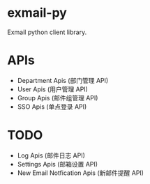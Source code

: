 # exmail-py
Exmail python client library.

# APIs

- Department Apis (部门管理 API)
- User Apis (用户管理 API)
- Group Apis (邮件组管理 API)
- SSO Apis (单点登录 API)

# TODO

- Log Apis (邮件日志 API)
- Settings Apis (邮箱设置 API)
- New Email Notfication Apis (新邮件提醒 API)
